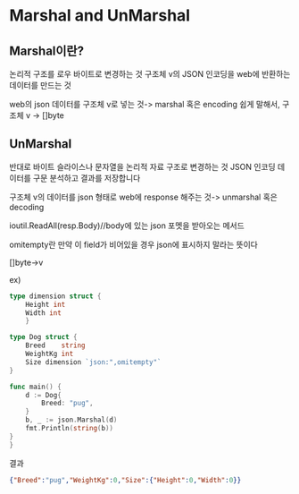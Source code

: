 # Marshal and UnMarshal

## Marshal이란?
논리적 구조를 로우 바이트로 변경하는 것
구조체  v의 JSON 인코딩을 web에 반환하는 데이터를 만드는 것

web의 json 데이터를 구조체 v로 넣는 것-> marshal 혹은 encoding
쉽게 말해서, 구조체 v -> []byte


## UnMarshal
반대로 바이트 슬라이스나 문자열을 논리적 자료 구조로 변경하는 것
JSON 인코딩 데이터를 구문 분석하고 결과를 저장합니다

구조체 v의 데이터를 json 형태로 web에 response 해주는 것-> unmarshal 혹은 decoding

ioutil.ReadAll(resp.Body)//body에 있는 json 포멧을 받아오는 메서드

omitempty란 만약 이 field가 비어있을 경우 json에 표시하지 말라는 뜻이다

[]byte->v

ex)
```go
type dimension struct {
	Height int
	Width int
	}

type Dog struct {
	Breed    string
	WeightKg int
	Size dimension `json:",omitempty"`
}

func main() {
	d := Dog{
		Breed: "pug",
	}
	b, _ := json.Marshal(d)
	fmt.Println(string(b))
}
}
```
결과
```json
{"Breed":"pug","WeightKg":0,"Size":{"Height":0,"Width":0}}
```
